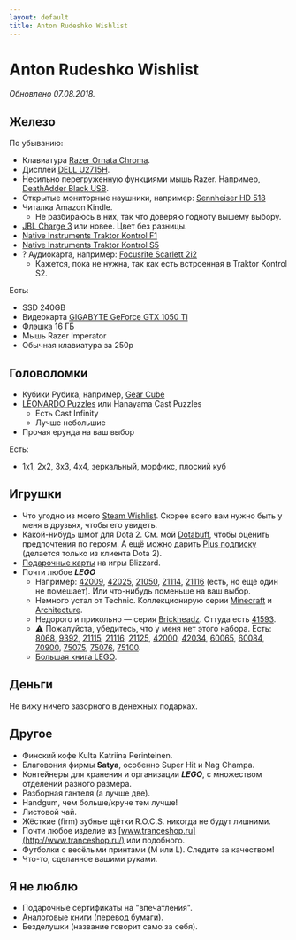 ```yaml
---
layout: default
title: Anton Rudeshko Wishlist
---
```


# Anton Rudeshko Wishlist

*Обновлено 07.08.2018.*

## Железо

По убыванию:

  * Клавиатура [Razer Ornata Chroma][ornata].
  * Дисплей [DELL U2715H][dell].
  * Несильно перегруженную функциями мышь Razer. Например, [DeathAdder Black USB][deathadder].
  * Открытые мониторные наушники, например: [Sennheiser HD 518][hd-518]
  * Читалка Amazon Kindle.
    * Не разбираюсь в них, так что доверяю годноту вышему выбору.
  * [JBL Charge 3][jbl] или новее. Цвет без разницы.
  * [Native Instruments Traktor Kontrol F1][ni-kontrol-f1]
  * [Native Instruments Traktor Kontrol S5][ni-kontrol-s5]
  * ? Аудиокарта, например: [Focusrite Scarlett 2i2][focusrite]
    * Кажется, пока не нужна, так как есть встроенная в Traktor Kontrol S2.

[ornata]: https://market.yandex.ru/product/1721707174
[dell]: https://market.yandex.ru/product/11131926
[deathadder]: https://market.yandex.ru/product/989481
[hd-518]: https://market.yandex.ru/product/6516805
[jbl]: https://market.yandex.ru/product/13925684
[ni-kontrol-s5]: http://www.native-instruments.com/en/products/traktor/dj-controllers/traktor-kontrol-s5/
[ni-kontrol-f1]: http://www.native-instruments.com/en/products/traktor/dj-controllers/traktor-kontrol-f1/
[focusrite]: http://market.yandex.ru/model.xml?modelid=7754997&hid=91027

Есть:

  * SSD 240GB
  * Видеокарта [GIGABYTE GeForce GTX 1050 Ti][gigabyte-vc]
  * Флэшка 16 ГБ
  * Мышь Razer Imperator
  * Обычная клавиатура за 250р

[gigabyte-vc]: https://market.yandex.ru/product/1712062089

## Головоломки

  * Кубики Рубика, например, [Gear Cube](http://playlab.ru/toys/mefferts/gear-cube/)
  * [LEONARDO Puzzles](http://www.leonardo-puzzles.com/) или Hanayama Cast Puzzles
    * Есть Cast Infinity
    * Лучше небольшие
  * Прочая ерунда на ваш выбор

Есть:

  * 1x1, 2x2, 3x3, 4x4, зеркальный, морфикс, плоский куб

## Игрушки

  * Что угодно из моего [Steam Wishlist][steam]. Скорее всего вам нужно быть у меня в друзьях, чтобы его увидеть.
  * Какой-нибудь шмот для Dota 2. См. мой [Dotabuff][dotabuff], чтобы оценить предпочтения по героям. А ещё можно дарить [Plus подписку][dota2plus] (делается только из клиента Dota 2).
  * [Подарочные карты][blizzard-giftcards] на игры Blizzard.
  * Почти любое ***LEGO***
    * Например: [42009][42009], [42025][42025], [21050][21050], [21114][21114], [21116][21116] (есть, но ещё один не помешает). Или что-нибудь поменьше на ваш выбор.
    * Немного устал от Technic. Коллекционирую серии [Minecraft][lego-minecraft] и [Architecture][lego-architecture].
    * Недорого и прикольно — серия [Brickheadz][lego-brickheadz]. Оттуда есть [41593][41593].
    * ⚠️ Пожалуйста, убедитесь, что у меня нет этого набора. Есть: [8068][8068], [9392][9392], [21115][21115], [21116][21116], [21125][21125], [42000][42000], [42034][42034], [60065][60065], [60084][60084], [70900][70900], [75075][75075], [75076][75076], [75100][75100].
    * [Большая книга LEGO][lego-big].

[steam]: http://steamcommunity.com/id/Tesla404/wishlist
[dotabuff]: https://www.dotabuff.com/players/55714886
[dota2plus]: https://www.dota2.com/plus
[blizzard-giftcards]: https://giftcards.blizzard.com/

[8068]: https://shop.lego.com/en-US/Rescue-Helicopter-8068
[9392]: https://shop.lego.com/en-US/Quad-Bike-9392
[21050]: https://shop.lego.com/en-US/Studio-21050
[21114]: https://shop.lego.com/en-US/The-Farm-21114
[21115]: https://shop.lego.com/en-US/The-First-Night-21115
[21116]: https://shop.lego.com/en-US/Crafting-Box-21116
[21125]: https://shop.lego.com/en-US/The-Jungle-Tree-House-21125
[42000]: https://shop.lego.com/en-US/Racer-42000
[42009]: https://shop.lego.com/en-US/Mobile-Crane-MK-II-42009
[42025]: https://shop.lego.com/en-US/Cargo-Plane-42025
[42034]: https://shop.lego.com/en-US/Quad-Bike-42034
[41593]: https://shop.lego.com/en-US/Captain-Jack-Sparrow-41593
[60065]: https://shop.lego.com/en-US/ATV-Patrol-60065
[60084]: https://shop.lego.com/en-US/Racing-Bike-Transporter-60084
[70900]: https://shop.lego.com/en-US/The-Joker-Balloon-Escape-70900
[75075]: https://shop.lego.com/en-US/AT-AT-75075
[75076]: https://shop.lego.com/en-US/Republic-Gunship-75076
[75100]: https://shop.lego.com/en-US/First-Order-Snowspeeder-75100

[lego-brickheadz]: https://shop.lego.com/en-US/Brickheadz-sets
[lego-minecraft]: https://shop.lego.com/en-US/Minecraft-ByTheme
[lego-architecture]: https://shop.lego.com/en-US/Architecture-ByTheme
[lego-big]: http://www.mann-ivanov-ferber.ru/books/paperbook/unofficial-lego-builders-guide/

## Деньги

Не вижу ничего зазорного в денежных подарках.

## Другое

  * Финский кофе Kulta Katriina Perinteinen.
  * Благовония фирмы **Satya**, особенно Super Hit и Nag Champa.
  * Контейнеры для хранения и организации ***LEGO***, с множеством отделений разного размера.
  * Разборная гантеля (а лучше две).
  * Handgum, чем больше/круче тем лучше!
  * Листовой чай.
  * Жёсткие (firm) зубные щётки R.O.C.S. никогда не будут лишними.
  * Почти любое изделие из [www.tranceshop.ru](http://www.tranceshop.ru/) или подобного.
  * Футболки с весёлыми принтами (M или L). Следите за качеством!
  * Что-то, сделанное вашими руками.

## Я не люблю

  * Подарочные сертификаты на "впечатления".
  * Аналоговые книги (перевод бумаги).
  * Безделушки (название говорит само за себя).

